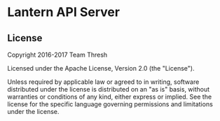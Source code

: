 # Lantern API Server

## License

Copyright 2016-2017 Team Thresh

Licensed under the Apache License, Version 2.0 (the "License").

Unless required by applicable law or agreed to in writing, software distributed under the license is distributed on an "as is" basis, without warranties or conditions of any kind, either express or implied. See the license for the specific language governing permissions and limitations under the license.